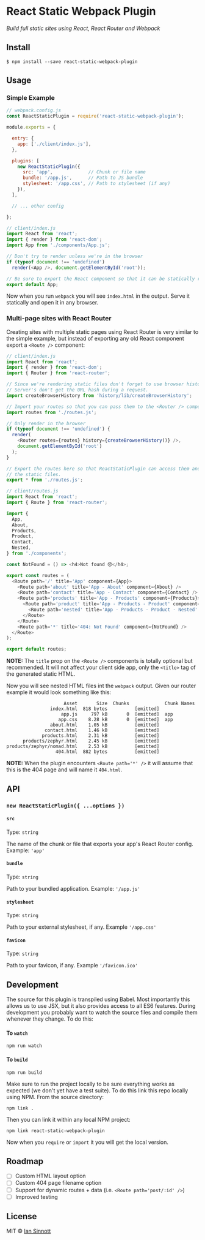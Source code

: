 # React Static Webpack Plugin

_Build full static sites using React, React Router and Webpack_

## Install

```
$ npm install --save react-static-webpack-plugin
```


## Usage

### Simple Example

```js
// webpack.config.js
const ReactStaticPlugin = require('react-static-webpack-plugin');

module.exports = {

  entry: {
    app: ['./client/index.js'],
  },

  plugins: [
    new ReactStaticPlugin({
      src: 'app',             // Chunk or file name
      bundle: '/app.js',      // Path to JS bundle
      stylesheet: '/app.css', // Path to stylesheet (if any)
    }),
  ],

  // ... other config

};
```

```js
// client/index.js
import React from 'react';
import { render } from 'react-dom';
import App from './components/App.js';

// Don't try to render unless we're in the browser
if (typeof document !== 'undefined')
  render(<App />, document.getElementById('root'));

// Be sure to export the React component so that it can be statically rendered
export default App;
```

Now when you run `webpack` you will see `index.html` in the output. Serve it statically and open it in any browser. 

### Multi-page sites with React Router

Creating sites with multiple static pages using React Router is very similar to the simple example, but instead of exporting any old React component export a `<Route />` component:

```js
// client/index.js
import React from 'react';
import { render } from 'react-dom';
import { Router } from 'react-router';

// Since we're rendering static files don't forget to use browser history.
// Server's don't get the URL hash during a request.
import createBrowserHistory from 'history/lib/createBrowserHistory';

// Import your routes so that you can pass them to the <Router /> component
import routes from './routes.js';

// Only render in the browser
if (typeof document !== 'undefined') {
  render(
    <Router routes={routes} history={createBrowserHistory()} />,
    document.getElementById('root')
  );
}

// Export the routes here so that ReactStaticPlugin can access them and build
// the static files.
export * from './routes.js';
```

```js
// client/routes.js
import React from 'react';
import { Route } from 'react-router';

import {
  App,
  About,
  Products,
  Product,
  Contact,
  Nested,
} from './components';

const NotFound = () => <h4>Not found 😞</h4>;

export const routes = (
  <Route path='/' title='App' component={App}>
    <Route path='about' title='App - About' component={About} />
    <Route path='contact' title='App - Contact' component={Contact} />
    <Route path='products' title='App - Products' component={Products}>
      <Route path='product' title='App - Products - Product' component={Product}>
        <Route path='nested' title='App - Products - Product - Nested' component={Nested} />
      </Route>
    </Route>
    <Route path='*' title='404: Not Found' component={NotFound} />
  </Route>
);

export default routes;
```

**NOTE:** The `title` prop on the `<Route />` components is totally optional but recommended. It will not affect your client side app, only the `<title>` tag of the generated static HTML. 

Now you will see nested HTML files int the `webpack` output. Given our router example it would look something like this:

```
                     Asset       Size  Chunks             Chunk Names
                index.html  818 bytes          [emitted]
                    app.js     797 kB       0  [emitted]  app
                   app.css    8.28 kB       0  [emitted]  app
                about.html    1.05 kB          [emitted]
              contact.html    1.46 kB          [emitted]
             products.html    2.31 kB          [emitted]
      products/zephyr.html    2.45 kB          [emitted]
products/zephyr/nomad.html    2.53 kB          [emitted]
                  404.html  882 bytes          [emitted]
```

**NOTE:** When the plugin encounters `<Route path='*' />` it will assume that this is the 404 page and will name it `404.html`.

## API

### `new ReactStaticPlugin({ ...options })`

#### `src`

Type: `string`

The name of the chunk or file that exports your app's React Router config. Example: `'app'`

#### `bundle`

Type: `string`

Path to your bundled application. Example: `'/app.js'`

#### `stylesheet`

Type: `string`

Path to your external stylesheet, if any. Example `'/app.css'`

#### `favicon`

Type: `string`

Path to your favicon, if any. Example `'/favicon.ico'`

## Development

The source for this plugin is transpiled using Babel. Most importantly this allows us to use JSX, but it also provides access to all ES6 features. During development you probably want to watch the source files and compile them whenever they change. To do this:

#### To `watch`

```
npm run watch
```

#### To `build`

```
npm run build
```

Make sure to run the project locally to be sure everything works as expected (we don't yet have a test suite). To do this link this repo locally using NPM. From the source directory:

```
npm link .
```

Then you can link it within any local NPM project:

```
npm link react-static-webpack-plugin
```

Now when you `require` or `import` it you will get the local version.

## Roadmap

- [ ] Custom HTML layout option
- [ ] Custom 404 page filename option
- [ ] Support for dynamic routes + data (i.e. `<Route path='post/:id' />`)
- [ ] Improved testing

## License

MIT © [Ian Sinnott](http://iansinnott.com)
